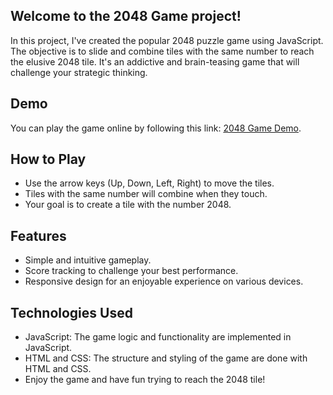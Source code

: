 
## Welcome to the 2048 Game project! 
In this project, I've created the popular 2048 puzzle game using JavaScript. The objective is to slide and combine tiles with the same number to reach the elusive 2048 tile. It's an addictive and brain-teasing game that will challenge your strategic thinking.

## Demo
You can play the game online by following this link: [2048 Game Demo](https://andriiyelieva.github.io/2048/).

## How to Play
- Use the arrow keys (Up, Down, Left, Right) to move the tiles.
- Tiles with the same number will combine when they touch.
- Your goal is to create a tile with the number 2048.

## Features
- Simple and intuitive gameplay.
- Score tracking to challenge your best performance.
- Responsive design for an enjoyable experience on various devices.

## Technologies Used
- JavaScript: The game logic and functionality are implemented in JavaScript.
- HTML and CSS: The structure and styling of the game are done with HTML and CSS.
- Enjoy the game and have fun trying to reach the 2048 tile!
